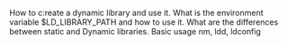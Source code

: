 How to c:reate a dynamic library and use it.
What is the environment variable $LD_LIBRARY_PATH and how to use it.
What are the differences between static and Dynamic libraries.
Basic usage nm, ldd, ldconfig

